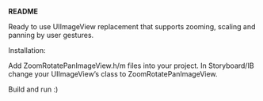**README**

Ready to use UIImageView replacement that supports zooming, scaling and panning by user gestures.

Installation:

Add ZoomRotatePanImageView.h/m files into your project.
In Storyboard/IB change your UIImageView’s class to ZoomRotatePanImageView.

Build and run :)